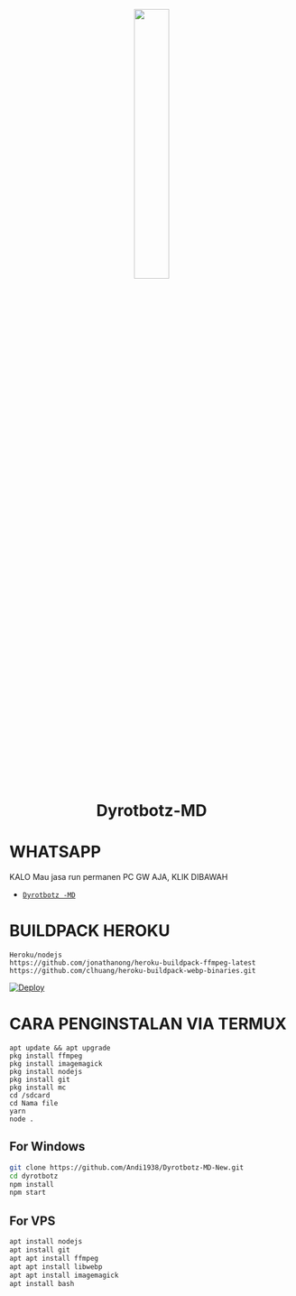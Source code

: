 <p align="center">
  <img src="https://telegra.ph/file/9ca354c35cd2e37a466f5.jpg" width="35%" style="margin-left: auto;margin-right: auto;display: block;">
  
</p>
<h1 align="center">Dyrotbotz-MD</h1>

# WHATSAPP
KALO Mau jasa run permanen PC GW AJA, KLIK DIBAWAH
* [`Dyrotbotz -MD`](https://wa.me/6281285866502?text=Assalamualaikum)

# BUILDPACK HEROKU
```
Heroku/nodejs
https://github.com/jonathanong/heroku-buildpack-ffmpeg-latest
https://github.com/clhuang/heroku-buildpack-webp-binaries.git
```
[![Deploy](https://www.herokucdn.com/deploy/button.svg)](https://heroku.com/deploy?template=https://github.com/Andynurohman/Dyrotbotz-MD-New)

# CARA PENGINSTALAN VIA TERMUX
```
apt update && apt upgrade
pkg install ffmpeg
pkg install imagemagick
pkg install nodejs
pkg install git
pkg install mc
cd /sdcard
cd Nama file 
yarn 
node .
```

## For Windows
```bash
git clone https://github.com/Andi1938/Dyrotbotz-MD-New.git
cd dyrotbotz
npm install
npm start
```
## For VPS
```bash
apt install nodejs 
apt install git 
apt apt install ffmpeg 
apt apt install libwebp 
apt apt install imagemagick
apt install bash
